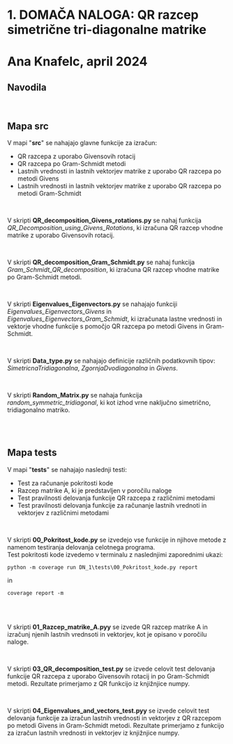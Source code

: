 # 1. DOMAČA NALOGA: QR razcep simetrične tri-diagonalne matrike

# Ana Knafelc, april 2024

## Navodila

<br/>


## Mapa src

V mapi "**src**" se nahajajo glavne funkcije za izračun:
- QR razcepa z uporabo Givensovih rotacij
- QR razcepa po Gram-Schmidt metodi
- Lastnih vrednosti in lastnih vektorjev matrike z uporabo QR razcepa po metodi Givens
- Lastnih vrednosti in lastnih vektorjev matrike z uporabo QR razcepa po metodi Gram-Schmidt

<br/>

V skripti **QR_decomposition_Givens_rotations.py** se nahaj funkcija *QR_Decomposition_using_Givens_Rotations*, ki izračuna QR razcep vhodne matrike z uporabo Givensovih rotacij.

<br/>

V skripti **QR_decomposition_Gram_Schmidt.py** se nahaj funkcija *Gram_Schmidt_QR_decomposition*, ki izračuna QR razcep vhodne matrike po Gram-Schmidt metodi.

<br/>

V skripti **Eigenvalues_Eigenvectors.py** se nahajajo funkciji *Eigenvalues_Eigenvectors_Givens* in *Eigenvalues_Eigenvectors_Gram_Schmidt*, ki izračunata lastne vrednosti in vektorje vhodne funkcije s pomočjo QR razcepa po metodi Givens in Gram-Schmidt.

<br/>

V skripti **Data_type.py** se nahajajo definicije različnih podatkovnih tipov: *SimetricnaTridiagonalna*, *ZgornjaDvodiagonalna* in *Givens*.

<br/>

V skripti **Random_Matrix.py** se nahaja funkcija *random_symmetric_tridiagonal*, ki kot izhod vrne naključno simetrično, tridiagonalno matriko.


<br/>
<br/>

## Mapa tests

V mapi "**tests**" se nahajajo naslednji testi:
- Test za računanje pokritosti kode
- Razcep matrike A, ki je predstavljen v poročilu naloge
- Test pravilnosti delovanja funkcije QR razcepa z različnimi metodami
- Test pravilnosti delovanja funkcije za računanje lastnih vrednoti in vektorjev z različnimi metodami

<br/>

V skripti **00_Pokritost_kode.py** se izvedejo vse funkcije in njihove metode z namenom testiranja delovanja celotnega programa.\
Test pokritosti kode izvedemo v terminalu z naslednjimi zaporednimi ukazi:
```shell
python -m coverage run DN_1\tests\00_Pokritost_kode.py report
```
in
```shell
coverage report -m
```

<br/>
<br/>

V skripti **01_Razcep_matrike_A.pyy** se izvede QR razcep matrike A in izračunj njenih lastnih vrednsoti in vektorjev, kot je opisano v poročilu naloge. 

<br/>


V skripti **03_QR_decomposition_test.py** se izvede celovit test delovanja funkcije QR razcepa z uporabo Givensovih rotacij in po Gram-Schmidt metodi. Rezultate primerjamo z QR funkcijo iz knjižnjice numpy.

<br/>

V skripti **04_Eigenvalues_and_vectors_test.pyy** se izvede celovit test delovanja funkcije za izračun lastnih vrednosti in vektorjev z QR razcepom po metodi Givens in Gram-Schmidt metodi. Rezultate primerjamo z funkcijo za izračun lastnih vrednosti in vektorjev iz knjižnjice numpy.
